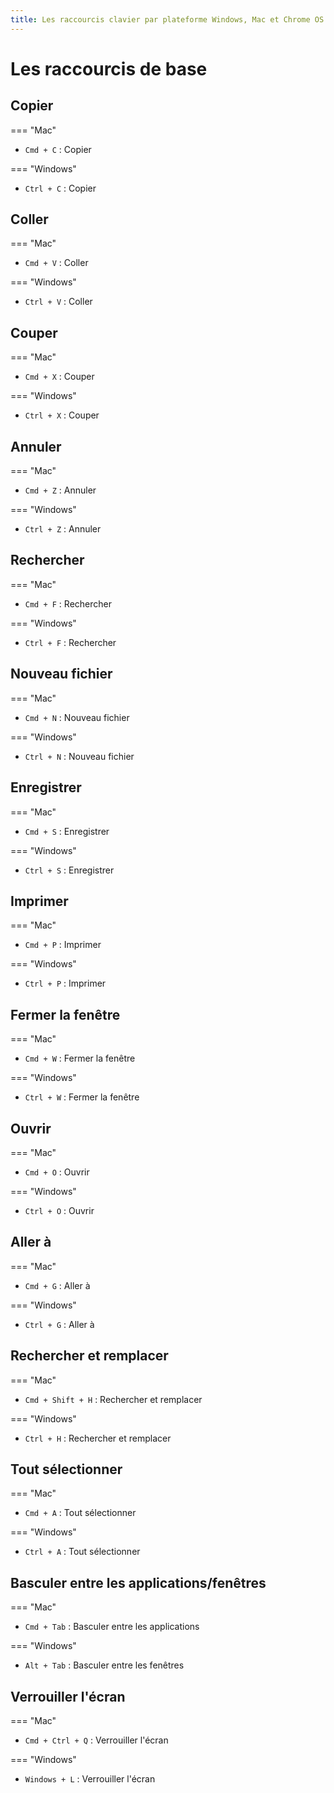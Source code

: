```yaml
---
title: Les raccourcis clavier par plateforme Windows, Mac et Chrome OS
---
```


# Les raccourcis de base

## Copier

=== "Mac"

- `Cmd + C` : Copier

=== "Windows"

- `Ctrl + C` : Copier

## Coller

=== "Mac"

- `Cmd + V` : Coller

=== "Windows"

- `Ctrl + V` : Coller

## Couper

=== "Mac"

- `Cmd + X` : Couper

=== "Windows"

- `Ctrl + X` : Couper

## Annuler

=== "Mac"

- `Cmd + Z` : Annuler

=== "Windows"

- `Ctrl + Z` : Annuler

## Rechercher

=== "Mac"

- `Cmd + F` : Rechercher

=== "Windows"

- `Ctrl + F` : Rechercher

## Nouveau fichier

=== "Mac"

- `Cmd + N` : Nouveau fichier

=== "Windows"

- `Ctrl + N` : Nouveau fichier

## Enregistrer

=== "Mac"

- `Cmd + S` : Enregistrer

=== "Windows"

- `Ctrl + S` : Enregistrer

## Imprimer

=== "Mac"

- `Cmd + P` : Imprimer

=== "Windows"

- `Ctrl + P` : Imprimer

## Fermer la fenêtre

=== "Mac"

- `Cmd + W` : Fermer la fenêtre

=== "Windows"

- `Ctrl + W` : Fermer la fenêtre

## Ouvrir

=== "Mac"

- `Cmd + O` : Ouvrir

=== "Windows"

- `Ctrl + O` : Ouvrir

## Aller à

=== "Mac"

- `Cmd + G` : Aller à

=== "Windows"

- `Ctrl + G` : Aller à

## Rechercher et remplacer

=== "Mac"

- `Cmd + Shift + H` : Rechercher et remplacer

=== "Windows"

- `Ctrl + H` : Rechercher et remplacer

## Tout sélectionner

=== "Mac"

- `Cmd + A` : Tout sélectionner

=== "Windows"

- `Ctrl + A` : Tout sélectionner

## Basculer entre les applications/fenêtres

=== "Mac"

- `Cmd + Tab` : Basculer entre les applications

=== "Windows"

- `Alt + Tab` : Basculer entre les fenêtres

## Verrouiller l'écran

=== "Mac"

- `Cmd + Ctrl + Q` : Verrouiller l'écran

=== "Windows"

- `Windows + L` : Verrouiller l'écran
